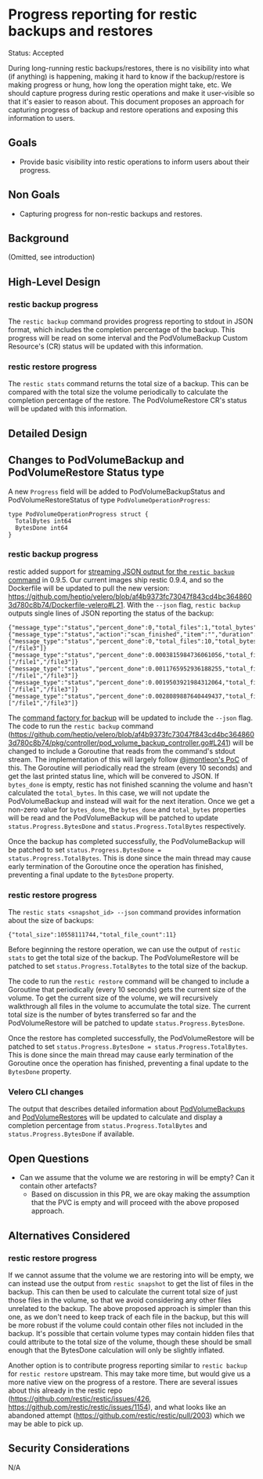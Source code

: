 # Progress reporting for restic backups and restores

Status: Accepted

During long-running restic backups/restores, there is no visibility into what (if anything) is happening, making it hard to know if the backup/restore is making progress or hung, how long the operation might take, etc.
We should capture progress during restic operations and make it user-visible so that it's easier to reason about.
This document proposes an approach for capturing progress of backup and restore operations and exposing this information to users.

## Goals

- Provide basic visibility into restic operations to inform users about their progress.

## Non Goals

- Capturing progress for non-restic backups and restores.

## Background

(Omitted, see introduction)

## High-Level Design

### restic backup progress

The `restic backup` command provides progress reporting to stdout in JSON format, which includes the completion percentage of the backup.
This progress will be read on some interval and the PodVolumeBackup Custom Resource's (CR) status will be updated with this information.

### restic restore progress

The `restic stats` command returns the total size of a backup.
This can be compared with the total size the volume periodically to calculate the completion percentage of the restore.
The PodVolumeRestore CR's status will be updated with this information.

## Detailed Design

## Changes to PodVolumeBackup and PodVolumeRestore Status type

A new `Progress` field will be added to PodVolumeBackupStatus and PodVolumeRestoreStatus of type `PodVolumeOperationProgress`:

```
type PodVolumeOperationProgress struct {
  TotalBytes int64
  BytesDone int64
}
```

### restic backup progress

restic added support for [streaming JSON output for the `restic backup` command](https://github.com/restic/restic/pull/1944) in 0.9.5.
Our current images ship restic 0.9.4, and so the Dockerfile will be updated to pull the new version: https://github.com/heptio/velero/blob/af4b9373fc73047f843cd4bc3648603d780c8b74/Dockerfile-velero#L21.
With the `--json` flag, `restic backup` outputs single lines of JSON reporting the status of the backup:

```
{"message_type":"status","percent_done":0,"total_files":1,"total_bytes":21424504832}
{"message_type":"status","action":"scan_finished","item":"","duration":0.219241873,"data_size":49461329920,"metadata_size":0,"total_files":10}
{"message_type":"status","percent_done":0,"total_files":10,"total_bytes":49461329920,"current_files":["/file3"]}
{"message_type":"status","percent_done":0.0003815984736061056,"total_files":10,"total_bytes":49461329920,"bytes_done":18874368,"current_files":["/file1","/file3"]}
{"message_type":"status","percent_done":0.0011765952936188255,"total_files":10,"total_bytes":49461329920,"bytes_done":58195968,"current_files":["/file1","/file3"]}
{"message_type":"status","percent_done":0.0019503921984312064,"total_files":10,"total_bytes":49461329920,"bytes_done":96468992,"current_files":["/file1","/file3"]}
{"message_type":"status","percent_done":0.0028089887640449437,"total_files":10,"total_bytes":49461329920,"bytes_done":138936320,"current_files":["/file1","/file3"]}
```

The [command factory for backup](https://github.com/heptio/velero/blob/af4b9373fc73047f843cd4bc3648603d780c8b74/pkg/restic/command_factory.go#L37) will be updated to include the `--json` flag.
The code to run the `restic backup` command (https://github.com/heptio/velero/blob/af4b9373fc73047f843cd4bc3648603d780c8b74/pkg/controller/pod_volume_backup_controller.go#L241) will be changed to include a Goroutine that reads from the command's stdout stream.
The implementation of this will largely follow [@jmontleon's PoC](https://github.com/konveyor/velero/pull/4/files) of this.
The Goroutine will periodically read the stream (every 10 seconds) and get the last printed status line, which will be convered to JSON.
If `bytes_done` is empty, restic has not finished scanning the volume and hasn't calculated the `total_bytes`.
In this case, we will not update the PodVolumeBackup and instead will wait for the next iteration.
Once we get a non-zero value for `bytes_done`, the `bytes_done` and `total_bytes` properties will be read and the PodVolumeBackup will be patched to update `status.Progress.BytesDone` and `status.Progress.TotalBytes` respectively.

Once the backup has completed successfully, the PodVolumeBackup will be patched to set `status.Progress.BytesDone = status.Progress.TotalBytes`.
This is done since the main thread may cause early termination of the Goroutine once the operation has finished, preventing a final update to the `BytesDone` property.

### restic restore progress

The `restic stats <snapshot_id> --json` command provides information about the size of backups:

```
{"total_size":10558111744,"total_file_count":11}
```

Before beginning the restore operation, we can use the output of `restic stats` to get the total size of the backup.
The PodVolumeRestore will be patched to set `status.Progress.TotalBytes` to the total size of the backup.

The code to run the `restic restore` command will be changed to include a Goroutine that periodically (every 10 seconds) gets the current size of the volume.
To get the current size of the volume, we will recursively walkthrough all files in the volume to accumulate the total size.
The current total size is the number of bytes transferred so far and the PodVolumeRestore will be patched to update `status.Progress.BytesDone`.

Once the restore has completed successfully, the PodVolumeRestore will be patched to set `status.Progress.BytesDone = status.Progress.TotalBytes`.
This is done since the main thread may cause early termination of the Goroutine once the operation has finished, preventing a final update to the `BytesDone` property.

### Velero CLI changes

The output that describes detailed information about [PodVolumeBackups](https://github.com/heptio/velero/blob/559d62a2ec99f7a522924348fc4a173a0699813a/pkg/cmd/util/output/backup_describer.go#L349) and [PodVolumeRestores](https://github.com/heptio/velero/blob/559d62a2ec99f7a522924348fc4a173a0699813a/pkg/cmd/util/output/restore_describer.go#L160) will be updated to calculate and display a completion percentage from `status.Progress.TotalBytes` and `status.Progress.BytesDone` if available.

## Open Questions

- Can we assume that the volume we are restoring in will be empty? Can it contain other artefacts?
  - Based on discussion in this PR, we are okay making the assumption that the PVC is empty and will proceed with the above proposed approach.

## Alternatives Considered

### restic restore progress

If we cannot assume that the volume we are restoring into will be empty, we can instead use the output from `restic snapshot` to get the list of files in the backup.
This can then be used to calculate the current total size of just those files in the volume, so that we avoid considering any other files unrelated to the backup.
The above proposed approach is simpler than this one, as we don't need to keep track of each file in the backup, but this will be more robust if the volume could contain other files not included in the backup.
It's possible that certain volume types may contain hidden files that could attribute to the total size of the volume, though these should be small enough that the BytesDone calculation will only be slightly inflated.

Another option is to contribute progress reporting similar to `restic backup` for `restic restore` upstream.
This may take more time, but would give us a more native view on the progress of a restore.
There are several issues about this already in the restic repo (https://github.com/restic/restic/issues/426, https://github.com/restic/restic/issues/1154), and what looks like an abandoned attempt (https://github.com/restic/restic/pull/2003) which we may be able to pick up.

## Security Considerations

N/A
